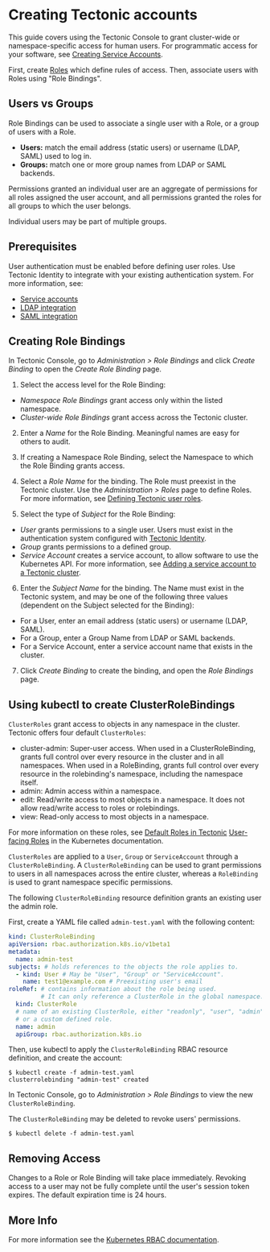 # Creating Tectonic accounts

This guide covers using the Tectonic Console to grant cluster-wide or namespace-specific access for human users. For programmatic access for your software, see [Creating Service Accounts][creating-service-accounts].

First, create [Roles][creating-roles] which define rules of access. Then, associate users with Roles using "Role Bindings".

## Users vs Groups

Role Bindings can be used to associate a single user with a Role, or a group of users with a Role.

* **Users:** match the email address (static users) or username (LDAP, SAML) used to log in.
* **Groups:** match one or more group names from LDAP or SAML backends.

Permissions granted an individual user are an aggregate of permissions for all roles assigned the user account, and all permissions granted the roles for all groups to which the user belongs.

Individual users may be part of multiple groups.

##  Prerequisites

User authentication must be enabled before defining user roles. Use Tectonic Identity to integrate with your existing authentication system. For more information, see:

* [Service accounts][service-accounts]
* [LDAP integration][ldap-integration]
* [SAML integration][saml-integration]

## Creating Role Bindings

In Tectonic Console, go to *Administration > Role Bindings* and click *Create Binding* to open the *Create Role Binding* page.

1. Select the access level for the Role Binding:
 * *Namespace Role Bindings* grant access only within the listed namespace.
 * *Cluster-wide Role Bindings* grant access across the Tectonic cluster.

2. Enter a *Name* for the Role Binding. Meaningful names are easy for others to audit.

3. If creating a Namespace Role Binding, select the Namespace to which the Role Binding grants access.

4. Select a *Role Name* for the binding.
The Role must preexist in the Tectonic cluster. Use the *Administration > Roles* page to define Roles. For more information, see [Defining Tectonic user roles][creating-roles].

5. Select the type of *Subject* for the Role Binding:
 * *User* grants permissions to a single user. Users must exist in the authentication system configured with [Tectonic Identity][tectonic-identity-overview].
 * *Group* grants permissions to a defined group.
 * *Service Account* creates a service account, to allow software to use the Kubernetes API. For more information, see [Adding a service account to a Tectonic cluster][creating-service-accounts].

6. Enter the *Subject Name* for the binding. The Name must exist in the Tectonic system, and may be one of the following three values (dependent on the Subject selected for the Binding):
 * For a User, enter an email address (static users) or username (LDAP, SAML).
 * For a Group, enter a Group Name from LDAP or SAML backends.
 * For a Service Account, enter a service account name that exists in the cluster.

7. Click *Create Binding* to create the binding, and open the *Role Bindings* page.

## Using kubectl to create ClusterRoleBindings

`ClusterRoles` grant access to objects in any namespace in the cluster. Tectonic offers four default `ClusterRoles`:

* cluster-admin: Super-user access. When used in a ClusterRoleBinding, grants full control over every resource in the cluster and in all namespaces. When used in a RoleBinding, grants full control over every resource in the rolebinding's namespace, including the namespace itself.
* admin: Admin access within a namespace.
* edit: Read/write access to most objects in a namespace. It does not allow read/write access to roles or rolebindings.
* view: Read-only access to most objects in a namespace.

For more information on these roles, see [Default Roles in Tectonic][default-roles] [User-facing Roles][user-facing] in the Kubernetes documentation.


`ClusterRoles` are applied to a `User`, `Group` or `ServiceAccount` through a `ClusterRoleBinding`. A `ClusterRoleBinding` can be used to grant permissions to users in all namespaces across the entire cluster, whereas a `RoleBinding` is used to grant namespace specific permissions.

The following `ClusterRoleBinding` resource definition grants an existing user the admin role.

First, create a YAML file called `admin-test.yaml` with the following content:

```yaml
kind: ClusterRoleBinding
apiVersion: rbac.authorization.k8s.io/v1beta1
metadata:
  name: admin-test
subjects: # holds references to the objects the role applies to.
  - kind: User # May be "User", "Group" or "ServiceAccount".
    name: test1@example.com # Preexisting user's email
roleRef: # contains information about the role being used.
         # It can only reference a ClusterRole in the global namespace.
  kind: ClusterRole
  # name of an existing ClusterRole, either "readonly", "user", "admin",
  # or a custom defined role.
  name: admin
  apiGroup: rbac.authorization.k8s.io
```

Then, use kubectl to apply the `ClusterRoleBinding` RBAC resource definition, and create the account:

```
$ kubectl create -f admin-test.yaml
clusterrolebinding "admin-test" created
```

In Tectonic Console, go to *Administration > Role Bindings* to view the new `ClusterRoleBinding`.

The `ClusterRoleBinding` may be deleted to revoke users' permissions.

```
$ kubectl delete -f admin-test.yaml
```

## Removing Access

Changes to a Role or Role Binding will take place immediately. Revoking access to a user may not be fully complete until the user's session token expires. The default expiration time is 24 hours.

## More Info

For more information see the [Kubernetes RBAC documentation][k8s-rbac].


[creating-service-accounts]: creating-service-accounts.md
[creating-roles]: creating-roles.md
[k8s-rbac]: https://kubernetes.io/docs/admin/authorization/rbac/
[ldap-integration]: ldap-integration.md
[saml-integration]: saml-integration.md
[tectonic-identity-overview]: tectonic-identity-overview.md
[service-accounts]: creating-service-accounts.md
[ldap-integration]: ldap-integration.md
[saml-integration]: saml-integration.md
[user-facing]: https://kubernetes.io/docs/admin/authorization/rbac/#user-facing-roles
[default-roles]: creating-roles.md/#default-roles-in-tectonic
